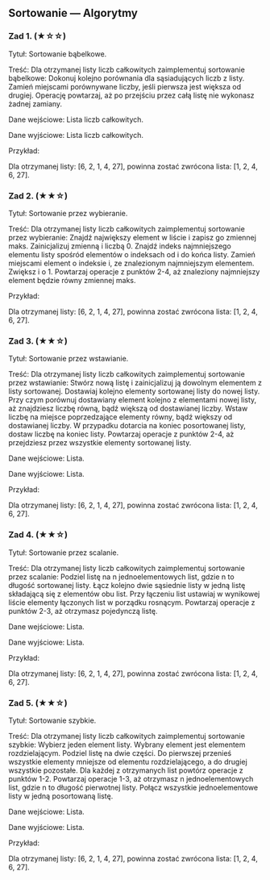 ## Sortowanie — Algorytmy

### Zad 1.  (★☆☆)

Tytuł: Sortowanie bąbelkowe.

Treść: Dla otrzymanej listy liczb całkowitych zaimplementuj sortowanie bąbelkowe:
Dokonuj kolejno porównania dla sąsiadujących liczb z listy.
Zamień miejscami porównywane liczby, jeśli pierwsza jest większa od drugiej.
Operację powtarzaj, aż po przejściu przez całą listę nie wykonasz żadnej zamiany.

Dane wejściowe: Lista liczb całkowitych.

Dane wyjściowe: Lista liczb całkowitych.

Przykład: 

Dla otrzymanej listy: [6, 2, 1, 4, 27], powinna zostać zwrócona lista: [1, 2, 4, 6, 27].

### Zad 2.  (★★☆)

Tytuł: Sortowanie przez wybieranie.

Treść: Dla otrzymanej listy liczb całkowitych zaimplementuj sortowanie przez wybieranie:
Znajdź największy element w liście i zapisz go zmiennej maks.
Zainicjalizuj zmienną i liczbą 0.
Znajdź indeks najmniejszego elementu listy spośród elementów o indeksach od i do końca listy.
Zamień miejscami element o indeksie i, ze znalezionym najmniejszym elementem.
Zwiększ i o 1.
Powtarzaj operacje z punktów 2-4, aż znaleziony najmniejszy element będzie równy zmiennej maks.

Przykład: 

Dla otrzymanej listy: [6, 2, 1, 4, 27], powinna zostać zwrócona lista: [1, 2, 4, 6, 27].

### Zad 3.  (★★☆)
 
Tytuł: Sortowanie przez wstawianie.

Treść: Dla otrzymanej listy liczb całkowitych zaimplementuj sortowanie przez wstawianie:
Stwórz nową listę i zainicjalizuj ją dowolnym elementem z listy sortowanej.
Dostawiaj kolejno elementy sortowanej listy do nowej listy. Przy czym porównuj dostawiany element kolejno z elementami nowej listy, aż znajdziesz liczbę równą, bądź większą od dostawianej liczby. 
Wstaw liczbę na miejsce poprzedzające elementy równy, bądź większy od dostawianej liczby. 
W przypadku dotarcia na koniec posortowanej listy, dostaw liczbę na koniec listy.
Powtarzaj operacje z punktów 2-4, aż przejdziesz przez wszystkie elementy sortowanej listy.

Dane wejściowe: Lista.

Dane wyjściowe: Lista.

Przykład: 

Dla otrzymanej listy: [6, 2, 1, 4, 27], powinna zostać zwrócona lista: [1, 2, 4, 6, 27].

### Zad 4.  (★★☆)

Tytuł: Sortowanie przez scalanie.

Treść: Dla otrzymanej listy liczb całkowitych zaimplementuj sortowanie przez scalanie:
Podziel listę na n jednoelementowych list, gdzie n to długość sortowanej listy.
Łącz kolejno dwie sąsiednie listy w jedną listę składającą się z elementów obu list.
Przy łączeniu list ustawiaj w wynikowej liście elementy łączonych list w porządku rosnącym.
Powtarzaj operacje z punktów 2-3, aż otrzymasz pojedynczą listę.

Dane wejściowe: Lista.

Dane wyjściowe: Lista.

Przykład: 

Dla otrzymanej listy: [6, 2, 1, 4, 27], powinna zostać zwrócona lista: [1, 2, 4, 6, 27].

### Zad 5.  (★★☆)

Tytuł: Sortowanie szybkie.

Treść: Dla otrzymanej listy liczb całkowitych zaimplementuj sortowanie szybkie:
Wybierz jeden element listy. Wybrany element jest elementem rozdzielającym.
Podziel listę na dwie części. Do pierwszej przenieś wszystkie elementy mniejsze od elementu rozdzielającego, a do drugiej wszystkie pozostałe.
Dla każdej z otrzymanych list powtórz operacje z punktów 1-2.
Powtarzaj operacje 1-3, aż otrzymasz  n jednoelementowych list, gdzie n to długość pierwotnej listy.
Połącz wszystkie jednoelementowe listy w jedną posortowaną listę.

Dane wejściowe: Lista.

Dane wyjściowe: Lista.

Przykład: 

Dla otrzymanej listy: [6, 2, 1, 4, 27], powinna zostać zwrócona lista: [1, 2, 4, 6, 27].
